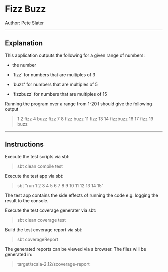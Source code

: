 Fizz Buzz
===================
Author: Pete Slater
____________________

Explanation
--------------------
This application outputs the following for a given range of numbers:

* the number

* 'fizz' for numbers that are multiples of 3

* 'buzz' for numbers that are multiples of 5

* 'fizzbuzz' for numbers that are multiples of 15

Running the program over a range from 1-20 I should give the following output

>1 2 fizz 4 buzz fizz 7 8 fizz buzz 11 fizz 13 14 fizzbuzz 16 17 fizz 19 buzz

----------

Instructions
-------------

Execute the test scripts via sbt:
> sbt clean compile test

Execute the test app via sbt:
> sbt "run 1 2 3 4 5 6 7 8 9 10 11 12 13 14 15"

The test app contains the side effects of running the code e.g. logging the result to the console.

Execute the test coverage generater via sbt:
> sbt clean coverage test

Build the test coverage report via sbt:
> sbt coverageReport

The generated reports can be viewed via a browser. The files will be generated in:
> target/scala-2.12/scoverage-report
